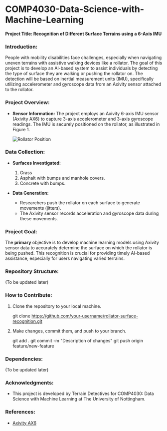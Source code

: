# COMP4030-Data-Science-with-Machine-Learning

**Project Title: Recognition of Different Surface Terrains using a 6-Axis IMU**

### Introduction:
People with mobility disabilities face challenges, especially when navigating uneven terrains with assistive walking devices like a rollator. The goal of this project is to develop an AI-based system to assist individuals by detecting the type of surface they are walking or pushing the rollator on. The detection will be based on inertial measurement units (IMU), specifically utilizing accelerometer and gyroscope data from an Axivity sensor attached to the rollator.

### Project Overview:
- **Sensor Information:** The project employs an Axivity 6-axis IMU sensor (Axivity AX6) to capture 3-axis accelerometer and 3-axis gyroscope readings. The IMU is securely positioned on the rollator, as illustrated in Figure 1.

  ![Rollator Position](images/rollator_position.png)

### Data Collection:
- **Surfaces Investigated:**
  1. Grass
  2. Asphalt with bumps and manhole covers.
  3. Concrete with bumps.

- **Data Generation:**
  - Researchers push the rollator on each surface to generate movements (jitters).
  - The Axivity sensor records acceleration and gyroscope data during these movements.

### Project Goal:
The **primary** objective is to develop machine learning models using Axivity sensor data to accurately determine the surface on which the rollator is being pushed. This recognition is crucial for providing timely AI-based assistance, especially for users navigating varied terrains.

### Repository Structure:
(To be updated later)

### How to Contribute:
1. Clone the repository to your local machine.
    
   git clone https://github.com/your-username/rollator-surface-recognition.git
   
2. Make changes, commit them, and push to your branch.

   git add .
   git commit -m "Description of changes"
   git push origin feature/new-feature

### Dependencies:
(To be updated later)

### Acknowledgments:
- This project is developed by Terrain Detectives for COMP4030: Data Science with Machine Learning at The University of Nottingham.

### References:
- [Axivity AX6](https://axivity.com/product/ax6)
